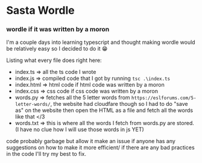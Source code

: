 # Sasta Wordle
### wordle if it was written by a moron
I'm a couple days into learning typescript and thought making wordle would be relatively easy so I decided to do it :grin:

Listing what every file does right here:
- index.ts => all the ts code I wrote 
- index.js => compiled code that I got by running ``tsc .\index.ts``
- index.html => html code if html code was written by a moron
- index.css => css code if css code was written by a moron
- words.py => fetches all the 5 letter words from `https://eslforums.com/5-letter-words/`, the website had cloudfare though so I had to do "save as" on the website then open the HTML as a file and fetch all the words like that </3
- words.txt => this is where all the words I fetch from words.py are stored. (I have no clue how I will use those words in js YET)

code probably garbage but allow it
make an issue if anyone has any suggestions on how to make it more efficient/ if there are any bad practices in the code I'll try my best to fix.